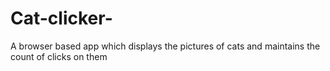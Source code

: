 # Cat-clicker-
A browser based app which displays the pictures of cats and maintains the count of clicks on them
